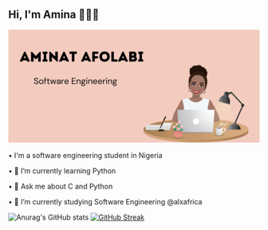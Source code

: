 ## Hi, I'm Amina 👋👩‍💻

<img src="https://github.com/Armina101/Armina101/blob/d469a65e823609ad78a0f74eee53b03b8f0f570f/20230521_111407_0000.jpg" alt="banner that says Aminat Afolabi - software engineering, alongside a cartoon illustration">

• I'm a software engineering student in Nigeria 

• 🌱 I’m currently learning Python

• 💬 Ask me about C and Python

•  🔭 I’m currently studying Software Engineering @alxafrica

<!--[![Anurag's GitHub stats](https://github-readme-stats.vercel.app/api?username=Armina101)](https://github.com/Armina101/github-readme-stats) -->

![Anurag's GitHub stats](https://github-readme-stats.vercel.app/api?username=Armina101&show_icons=true&theme=tokyonight)
[![GitHub Streak](https://streak-stats.demolab.com/?user=Armina101&theme=dark)](https://git.io/streak-stats)

<!--
**Armina101/Armina101** is a ✨ _special_ ✨ repository because its `README.md` (this file) appears on your GitHub profile.

Here are some ideas to get you started:

- 🔭 I’m currently working on ...
- 🌱 I’m currently learning Python...
- 👯 I’m looking to collaborate on ...
- 🤔 I’m looking for help with ...
- 💬 Ask me about C and Python...
- 📫 How to reach me: ...
- 😄 Pronouns: ...
- ⚡ Fun fact: ...
-->
